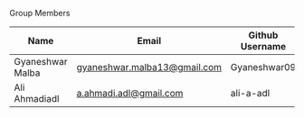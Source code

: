 

Group Members

| Name     | Email   | Github Username |
|----------|---------|-----------------|
| Gyaneshwar Malba   | gyaneshwar.malba13@gmail.com | Gyaneshwar09  |
| Ali Ahmadiadl   | a.ahmadi.adl@gmail.com | ali-a-adl  |
